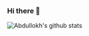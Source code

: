 ### Hi there 👋

![Abdullokh's github stats](https://github-readme-stats.vercel.app/api?username=abdulloh76&show_icons=true&theme=tokyonight&count_private=true)
<!--
**Abdulloh76/abdulloh76** is a ✨ _special_ ✨ repository because its `README.md` (this file) appears on your GitHub profile.

Here are some ideas to get you started:

- 🔭 I’m currently working on ...
- 🌱 I’m currently learning ...
- 👯 I’m looking to collaborate on ...
- 🤔 I’m looking for help with ...
- 💬 Ask me about ...
- 📫 How to reach me: ...
- 😄 Pronouns: ...
- ⚡ Fun fact: ...
-->
